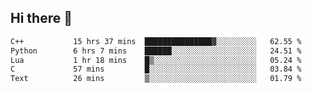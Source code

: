 ## Hi there 👋

<!--START_SECTION:waka-->

```txt
C++           15 hrs 37 mins  ███████████████▓░░░░░░░░░   62.55 %
Python        6 hrs 7 mins    ██████░░░░░░░░░░░░░░░░░░░   24.51 %
Lua           1 hr 18 mins    █▒░░░░░░░░░░░░░░░░░░░░░░░   05.24 %
C             57 mins         █░░░░░░░░░░░░░░░░░░░░░░░░   03.84 %
Text          26 mins         ▒░░░░░░░░░░░░░░░░░░░░░░░░   01.79 %
```

<!--END_SECTION:waka-->
